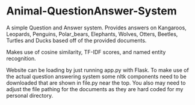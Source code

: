 # Animal-QuestionAnswer-System

A simple Question and Answer system. Provides answers on Kangaroos, Leopards, Penguins, Polar_bears, Elephants, Wolves, Otters, Beetles, Turtles and Ducks based off of the provided documents.

Makes use of cosine similarity, TF-IDF scores, and named entity recognition.

Website can be loading by just running app.py with Flask. To make use of the actual question answering system some 
nltk components need to be downloaded that are shown in file.py near the top. You also may need to adjust the file pathing for the documents as they are hard coded for my personal directory.
